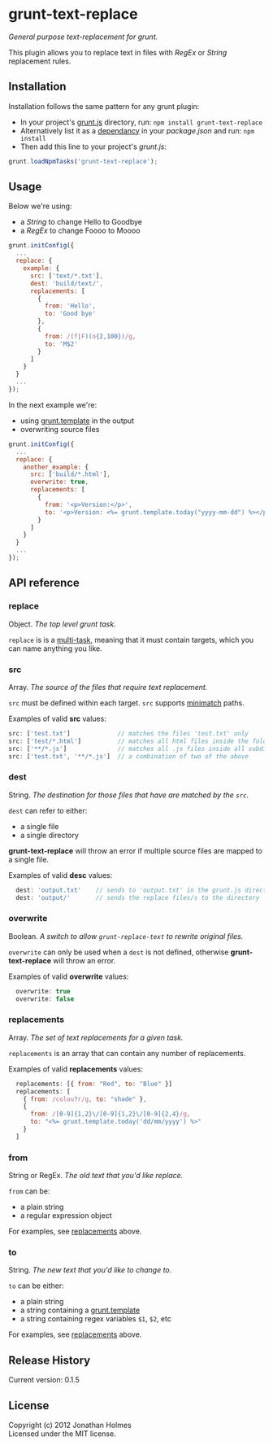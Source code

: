 # grunt-text-replace
*General purpose text-replacement for grunt.* 

This plugin allows you to replace text in files with *RegEx* or *String* replacement rules.
 


## Installation
Installation follows the same pattern for any grunt plugin:

- In your project's [grunt.js][getting_started] directory, run: 
`npm install grunt-text-replace`
- Alternatively list it as a [dependancy][dependancy] in your *package.json* and run: `npm install`
- Then add this line to your project's *grunt.js*:

```javascript
grunt.loadNpmTasks('grunt-text-replace');
```

[grunt]: http://gruntjs.com/
[getting_started]: https://github.com/gruntjs/grunt/blob/master/docs/getting_started.md
[dependancy]: https://npmjs.org/doc/json.html#dependencies


## Usage

Below we're using:

- a *String* to change Hello to Goodbye
- a *RegEx* to change Foooo to Moooo

```javascript
grunt.initConfig({
  ...
  replace: {
    example: {
      src: ['text/*.txt'],
      dest: 'build/text/',
      replacements: [
        { 
          from: 'Hello', 
          to: 'Good bye' 
        }, 
        { 
          from: /(f|F)(o{2,100})/g, 
          to: 'M$2' 
        }
      ]
    }
  }
  ...
});
```

In the next example we're:

- using [grunt.template][grunt.template] in the output
- overwriting source files

```javascript
grunt.initConfig({
  ...
  replace: {
    another_example: {
      src: ['build/*.html'],
      overwrite: true,
      replacements: [
        { 
          from: '<p>Version:</p>', 
          to: '<p>Version: <%= grunt.template.today("yyyy-mm-dd") %></p>'
        }
      ]
    }
  }
  ...
});
```



## API reference

### replace

Object. *The top level grunt task.* 

`replace` is is a [multi-task][multitask], meaning that it must contain targets, which you can 
name anything you like.

[multitask]: https://github.com/gruntjs/grunt/blob/master/docs/api.md#gruntregistermultitask


### src

Array. *The source of the files that require text replacement.*

`src` must be defined within each target. `src` supports [minimatch][minimatch] paths.

Examples of valid **src** values:

```javascript
src: ['test.txt']             // matches the files 'test.txt' only
src: ['test/*.html']          // matches all html files inside the folder 'test'
src: ['**/*.js']              // matches all .js files inside all subdirctories 
src: ['test.txt', '**/*.js']  // a combination of two of the above
```

[minimatch]: https://github.com/isaacs/minimatch


### dest

String. *The destination for those files that have are matched by the `src`.*

`dest` can refer to either: 

- a single file 
- a single directory

**grunt-text-replace** will throw an error if multiple source files are mapped to
a single file. 

Examples of valid **desc** values:

```javascript 
  dest: 'output.txt'    // sends to 'output.txt' in the grunt.js directory
  dest: 'output/'       // sends the replace files/s to the directory 'output'
```



### overwrite

Boolean. *A switch to allow `grunt-replace-text` to rewrite original files.*

`overwrite` can only be used when a `dest` is not defined, otherwise 
**grunt-text-replace** will throw an error.

Examples of valid **overwrite** values:

```javascript 
  overwrite: true
  overwrite: false
```


### replacements

Array. *The set of text replacements for a given task.*

`replacements` is an array that can contain any number of replacements.

Examples of valid **replacements** values:

```javascript 
  replacements: [{ from: "Red", to: "Blue" }]
  replacements: [
    { from: /colou?r/g, to: "shade" }, 
    {
      from: /[0-9]{1,2}\/[0-9]{1,2}\/[0-9]{2,4}/g,
      to: "<%= grunt.template.today('dd/mm/yyyy') %>"
    }
  ]
```

### from

String or RegEx. *The old text that you'd like replace.*

`from` can be:

- a plain string
- a regular expression object

For examples, see [replacements](#replacements) above.

### to

String. *The new text that you'd like to change to.*

`to` can be either:

- a plain string
- a string containing a [grunt.template][grunt.template]
- a string containing regex variables `$1`, `$2`, etc


For examples, see [replacements](#replacements) above.

[grunt.template]: https://github.com/gruntjs/grunt/blob/master/docs/api_template.md


## Release History
Current version:  0.1.5



## License
Copyright (c) 2012 Jonathan Holmes  
Licensed under the MIT license.